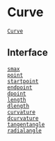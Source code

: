 # Curve

[`Curve`](@ref)


## Interface

[`smax`](@ref)\
[`point`](@ref)\
[`startpoint`](@ref)\
[`endpoint`](@ref)\
[`dpoint`](@ref)\
[`length`](@ref)\
[`dlength`](@ref)\
[`curvature`](@ref)\
[`dcurvature`](@ref)\
[`tangentangle`](@ref)\
[`radialangle`](@ref)
